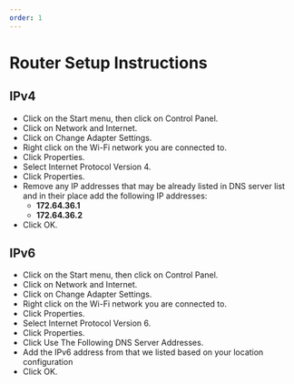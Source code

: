 ```yaml
---
order: 1
---
```


# Router Setup Instructions

## IPv4
* Click on the Start menu, then click on Control Panel.
* Click on Network and Internet.
* Click on Change Adapter Settings.
* Right click on the Wi-Fi network you are connected to.
* Click Properties.
* Select Internet Protocol Version 4.
* Click Properties.
* Remove any IP addresses that may be already listed in DNS server list and in their place add the following IP addresses:
    * **172.64.36.1**
    * **172.64.36.2**
* Click OK.

## IPv6
* Click on the Start menu, then click on Control Panel.
* Click on Network and Internet.
* Click on Change Adapter Settings.
* Right click on the Wi-Fi network you are connected to.
* Click Properties.
* Select Internet Protocol Version 6.
* Click Properties.
* Click Use The Following DNS Server Addresses.
* Add the IPv6 address from that we listed based on your location configuration
* Click OK.
